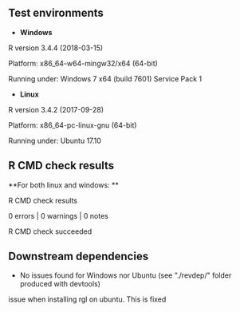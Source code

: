 ## Test environments

* **Windows**

R version 3.4.4 (2018-03-15)

Platform: x86_64-w64-mingw32/x64 (64-bit)

Running under: Windows 7 x64 (build 7601) Service Pack 1

* **Linux**

R version 3.4.2 (2017-09-28)

Platform: x86_64-pc-linux-gnu (64-bit)

Running under: Ubuntu 17.10



## R CMD check results

**For both linux and windows: **

R CMD check results

0 errors | 0 warnings | 0 notes

R CMD check succeeded

## Downstream dependencies

* No issues found for Windows nor Ubuntu (see "./revdep/" folder produced with devtools)


issue when installing rgl on ubuntu. This is fixed 